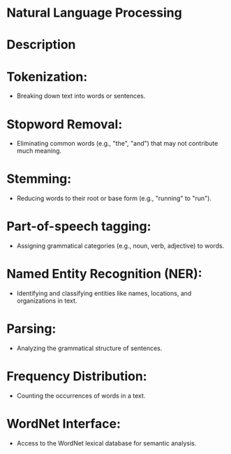 # Natural Language Processing

# Description

# Tokenization: 
 - Breaking down text into words or sentences.
# Stopword Removal: 
 - Eliminating common words (e.g., "the", "and") that may not contribute much meaning.
# Stemming: 
 - Reducing words to their root or base form (e.g., "running" to "run").
# Part-of-speech tagging: 
 - Assigning grammatical categories (e.g., noun, verb, adjective) to words.
# Named Entity Recognition (NER): 
 - Identifying and classifying entities like names, locations, and organizations in text.
# Parsing: 
 - Analyzing the grammatical structure of sentences.
# Frequency Distribution: 
 - Counting the occurrences of words in a text.
# WordNet Interface: 
 - Access to the WordNet lexical database for semantic analysis.
